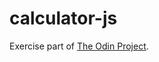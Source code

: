 # calculator-js

Exercise part of [The Odin Project](https://www.theodinproject.com/paths/foundations/courses/foundations/lessons/calculator).